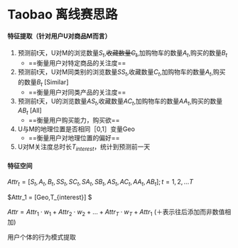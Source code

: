 # Taobao 离线赛思路

#### 特征提取（针对用户U对商品M而言）

1. 预测前t天，U对M的浏览数量$S_t$,~~收藏数量$C_t$~~,加购物车的数量$A_t$,购买的数量$B_t$
   - ==衡量用户对特定商品的关注度==
2. 预测前t天，U对M同类别的浏览数量$SS_t$,收藏数量$C_t$,加购物车的数量$A_t$,购买的数量$B_t$ [Similar]
   - ==衡量用户对同类产品的关注度==
3. 预测前t天，U的浏览数量$AS_t$,收藏数量$AC_t$,加购物车的数量$AA_t$,购买的数量$AB_t$ [All]
   - ==衡量用户购买能力，购买欲==
4. U与M的地理位置是否相同［0,1］变量Geo
   - ==衡量用户对地理位置的偏好==
5. U对M关注度总时长$T_{interest}​$，统计到预测前一天

#### 特征空间

$Attr_t = [S_t,A_t,B_t,SS_t,SC_t,SA_t,SB_t,AS_t,AC_t,AA_t,AB_t]   ;  t = 1,2,…T$

$Attr_1 = [Geo,T_{interest}] $

$Attr = Attr_1·w_1 + Attr_2·w_2 + … + Attr_T·w_T + Attr_1$    (＋表示往后添加而非数值相加)





用户个体的行为模式提取





